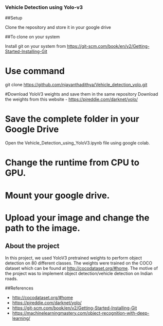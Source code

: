 ### Vehicle Detection using Yolo-v3

##Setup

Clone the repository and store it in your google drive

##To clone on your system

Install git on your system from 
https://git-scm.com/book/en/v2/Getting-Started-Installing-Git

# Use command
git clone https://github.com/njayanthadithya/Vehicle_detection_yolo.git

#Download YoloV3 weights and save them in the same repository
Download the weights from this website - https://pjreddie.com/darknet/yolo/

# Save the complete folder in your Google Drive
Open the Vehicle_Detection_using_YoloV3.ipynb file using google colab.

# Change the runtime from CPU to GPU.

# Mount your google drive. 

# Upload your image and change the path to the image.
  
## About the project
In this project, we used YoloV3 pretrained weights to perform object detection on 80 different classes. The weights were trained on the COCO dataset which can be found at http://cocodataset.org/#home. The motive of the project was to implement object detection/vehicle detection on Indian roads.

##References
* http://cocodataset.org/#home
* https://pjreddie.com/darknet/yolo/
* https://git-scm.com/book/en/v2/Getting-Started-Installing-Git
* https://machinelearningmastery.com/object-recognition-with-deep-learning/
